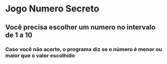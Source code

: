 # Jogo Numero Secreto

## Você precisa escolher um numero no intervalo de 1 a 10

### Caso você não acerte, o programa diz se o número é menor ou maior que o valor escolhido

